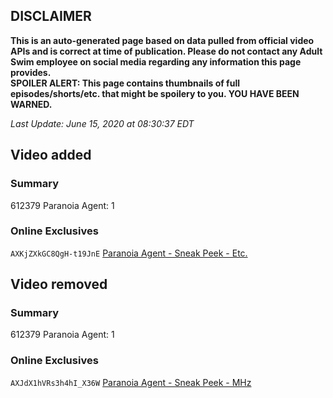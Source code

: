 ## DISCLAIMER
**This is an auto-generated page based on data pulled from official video APIs and is correct at time of publication. Please do not contact any Adult Swim employee on social media regarding any information this page provides.**  
**SPOILER ALERT: This page contains thumbnails of full episodes/shorts/etc. that might be spoilery to you. YOU HAVE BEEN WARNED.**  

_Last Update: June 15, 2020 at 08:30:37 EDT_
## Video added
### Summary
612379 Paranoia Agent: 1  
### Online Exclusives
`AXKjZXkGC8QgH-t19JnE` [Paranoia Agent - Sneak Peek - Etc.](https://www.adultswim.com/videos/paranoia-agent/sneak-peek-etc)  
## Video removed
### Summary
612379 Paranoia Agent: 1  
### Online Exclusives
`AXJdX1hVRs3h4hI_X36W` [Paranoia Agent - Sneak Peek - MHz](https://www.adultswim.com/videos/paranoia-agent/sneak-peek-m-hz)  
